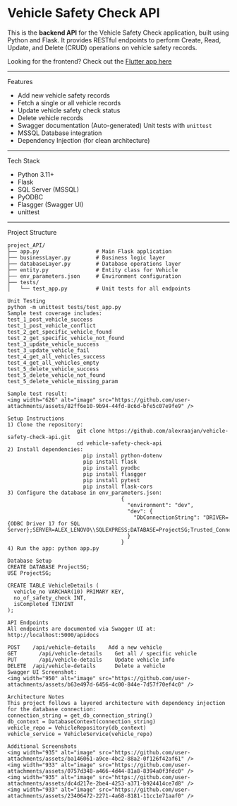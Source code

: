 # Vehicle Safety Check API

This is the **backend API** for the Vehicle Safety Check application, built using Python and Flask. It provides RESTful endpoints to perform Create, Read, Update, and Delete (CRUD) operations on vehicle safety records.

Looking for the frontend? Check out the [Flutter app here](https://github.com/alexraajan/vehicle-safety-check-flutter)

---

Features

- Add new vehicle safety records
- Fetch a single or all vehicle records
- Update vehicle safety check status
- Delete vehicle records
- Swagger documentation (Auto-generated)
  Unit tests with `unittest`
- MSSQL Database integration
- Dependency Injection (for clean architecture)

---

Tech Stack

- Python 3.11+
- Flask
- SQL Server (MSSQL)
- PyODBC
- Flasgger (Swagger UI)
- unittest

---

Project Structure

```plaintext
project_API/
├── app.py                  # Main Flask application
├── businessLayer.py        # Business logic layer
├── databaseLayer.py        # Database operations layer
├── entity.py               # Entity class for Vehicle
├── env_parameters.json     # Environment configuration
├── tests/
│   └── test_app.py         # Unit tests for all endpoints

Unit Testing
python -m unittest tests/test_app.py
Sample test coverage includes:
test_1_post_vehicle_success
test_1_post_vehicle_conflict
test_2_get_specific_vehicle_found
test_2_get_specific_vehicle_not_found
test_3_update_vehicle_success
test_3_update_vehicle_fail
test_4_get_all_vehicles_success
test_4_get_all_vehicles_empty
test_5_delete_vehicle_success
test_5_delete_vehicle_not_found
test_5_delete_vehicle_missing_param

Sample test result:
<img width="626" alt="image" src="https://github.com/user-attachments/assets/82ff6e10-9b94-44fd-8c6d-bfe5c07e9fe9" />

Setup Instructions
1) Clone the repository:
                      git clone https://github.com/alexraajan/vehicle-safety-check-api.git
                      cd vehicle-safety-check-api
2) Install dependencies:
                        pip install python-dotenv
                        pip install flask 
                        pip install pyodbc 
                        pip install flasgger 
                        pip install pytest
                        pip install flask-cors
3) Configure the database in env_parameters.json:
                                    {
                                      "environment": "dev",
                                      "dev": {
                                        "DbConnectionString": "DRIVER={ODBC Driver 17 for SQL Server};SERVER=ALEX_LENOVO\\SQLEXPRESS;DATABASE=ProjectSG;Trusted_Connection=yes"
                                      }
                                    }
4) Run the app: python app.py

Database Setup
CREATE DATABASE ProjectSG;
USE ProjectSG;

CREATE TABLE VehicleDetails (
  vehicle_no VARCHAR(10) PRIMARY KEY,
  no_of_safety_check INT,
  isCompleted TINYINT
);

API Endpoints
All endpoints are documented via Swagger UI at: http://localhost:5000/apidocs

POST    /api/vehicle-details    Add a new vehicle
GET 	  /api/vehicle-details	  Get all / specific vehicle
PUT 	  /api/vehicle-details    Update vehicle info
DELETE	/api/vehicle-details	  Delete a vehicle
Swagger UI Screenshot:
<img width="950" alt="image" src="https://github.com/user-attachments/assets/b63e497d-6456-4c00-844e-7d57f70ef4c0" />

Architecture Notes
This project follows a layered architecture with dependency injection for the database connection:
connection_string = get_db_connection_string()
db_context = DatabaseContext(connection_string)
vehicle_repo = VehicleRepository(db_context)
vehicle_service = VehicleService(vehicle_repo)

Additional Screenshots
<img width="935" alt="image" src="https://github.com/user-attachments/assets/ba146061-a9ce-4bc2-88a2-0f126f42af61" />
<img width="933" alt="image" src="https://github.com/user-attachments/assets/0757d348-a466-4d44-81a8-8394a0f3fdc0" />
<img width="935" alt="image" src="https://github.com/user-attachments/assets/dc4d217e-2be4-4253-a371-b924414ce7d8" />
<img width="933" alt="image" src="https://github.com/user-attachments/assets/23406472-2271-4a68-8181-11cc1e71aaf0" />





